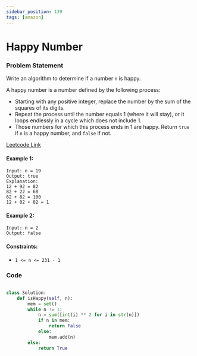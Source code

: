 ```yaml
---
sidebar_position: 139
tags: [amazon]
---
```


# Happy Number

### Problem Statement

Write an algorithm to determine if a number `n` is happy.

A happy number is a number defined by the following process:

- Starting with any positive integer, replace the number by the sum of the squares of its digits.
- Repeat the process until the number equals 1 (where it will stay), or it loops endlessly in a cycle which does not include 1.
- Those numbers for which this process ends in 1 are happy.
  Return `true` if `n` is a happy number, and `false` if not.

[Leetcode Link](https://leetcode.com/problems/happy-number/)

#### Example 1:

```
Input: n = 19
Output: true
Explanation:
12 + 92 = 82
82 + 22 = 68
62 + 82 = 100
12 + 02 + 02 = 1
```

#### Example 2:

```
Input: n = 2
Output: false
```

#### Constraints:

- `1 <= n <= 231 - 1`

### Code

```python title="Python Code"

class Solution:
    def isHappy(self, n):
        mem = set()
        while n != 1:
            n = sum([int(i) ** 2 for i in str(n)])
            if n in mem:
                return False
            else:
                mem.add(n)
        else:
            return True
```
